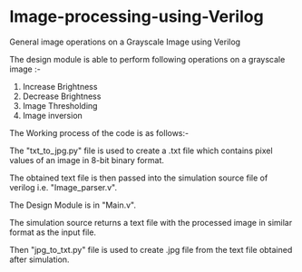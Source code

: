 # Image-processing-using-Verilog
General image operations on a Grayscale Image using Verilog

The design module is able to perform following operations on a grayscale image :- 
1. Increase Brightness
2. Decrease Brightness
3. Image Thresholding
4. Image inversion

The Working process of the code is as follows:-

The "txt_to_jpg.py" file is used to create a .txt file which contains pixel values of an image in 8-bit binary format.

The obtained text file is then passed into the simulation source file of verilog i.e. "Image_parser.v".

The Design Module is in "Main.v".

The simulation source returns a text file with the processed image in similar format as the input file.

Then "jpg_to_txt.py" file is used to create .jpg file from the text file obtained after simulation.
